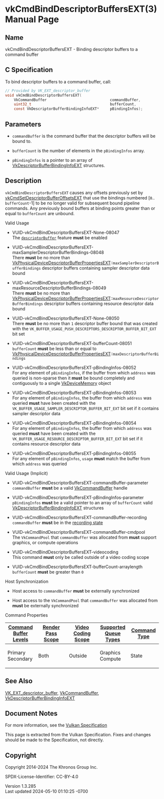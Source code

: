# vkCmdBindDescriptorBuffersEXT(3) Manual Page

## Name

vkCmdBindDescriptorBuffersEXT - Binding descriptor buffers to a command
buffer



## <a href="#_c_specification" class="anchor"></a>C Specification

To bind descriptor buffers to a command buffer, call:

``` c
// Provided by VK_EXT_descriptor_buffer
void vkCmdBindDescriptorBuffersEXT(
    VkCommandBuffer                             commandBuffer,
    uint32_t                                    bufferCount,
    const VkDescriptorBufferBindingInfoEXT*     pBindingInfos);
```

## <a href="#_parameters" class="anchor"></a>Parameters

- `commandBuffer` is the command buffer that the descriptor buffers will
  be bound to.

- `bufferCount` is the number of elements in the `pBindingInfos` array.

- `pBindingInfos` is a pointer to an array of
  [VkDescriptorBufferBindingInfoEXT](https://registry.khronos.org/vulkan/specs/1.3-extensions/man/html/VkDescriptorBufferBindingInfoEXT.html)
  structures.

## <a href="#_description" class="anchor"></a>Description

`vkCmdBindDescriptorBuffersEXT` causes any offsets previously set by
[vkCmdSetDescriptorBufferOffsetsEXT](https://registry.khronos.org/vulkan/specs/1.3-extensions/man/html/vkCmdSetDescriptorBufferOffsetsEXT.html)
that use the bindings numbered \[`0`.. `bufferCount`-1\] to be no longer
valid for subsequent bound pipeline commands. Any previously bound
buffers at binding points greater than or equal to `bufferCount` are
unbound.

Valid Usage

- <a href="#VUID-vkCmdBindDescriptorBuffersEXT-None-08047"
  id="VUID-vkCmdBindDescriptorBuffersEXT-None-08047"></a>
  VUID-vkCmdBindDescriptorBuffersEXT-None-08047  
  The <a
  href="https://registry.khronos.org/vulkan/specs/1.3-extensions/html/vkspec.html#features-descriptorBuffer"
  target="_blank" rel="noopener"><code>descriptorBuffer</code></a>
  feature **must** be enabled

- <a
  href="#VUID-vkCmdBindDescriptorBuffersEXT-maxSamplerDescriptorBufferBindings-08048"
  id="VUID-vkCmdBindDescriptorBuffersEXT-maxSamplerDescriptorBufferBindings-08048"></a>
  VUID-vkCmdBindDescriptorBuffersEXT-maxSamplerDescriptorBufferBindings-08048  
  There **must** be no more than
  [VkPhysicalDeviceDescriptorBufferPropertiesEXT](https://registry.khronos.org/vulkan/specs/1.3-extensions/man/html/VkPhysicalDeviceDescriptorBufferPropertiesEXT.html)::`maxSamplerDescriptorBufferBindings`
  descriptor buffers containing sampler descriptor data bound

- <a
  href="#VUID-vkCmdBindDescriptorBuffersEXT-maxResourceDescriptorBufferBindings-08049"
  id="VUID-vkCmdBindDescriptorBuffersEXT-maxResourceDescriptorBufferBindings-08049"></a>
  VUID-vkCmdBindDescriptorBuffersEXT-maxResourceDescriptorBufferBindings-08049  
  There **must** be no more than
  [VkPhysicalDeviceDescriptorBufferPropertiesEXT](https://registry.khronos.org/vulkan/specs/1.3-extensions/man/html/VkPhysicalDeviceDescriptorBufferPropertiesEXT.html)::`maxResourceDescriptorBufferBindings`
  descriptor buffers containing resource descriptor data bound

- <a href="#VUID-vkCmdBindDescriptorBuffersEXT-None-08050"
  id="VUID-vkCmdBindDescriptorBuffersEXT-None-08050"></a>
  VUID-vkCmdBindDescriptorBuffersEXT-None-08050  
  There **must** be no more than `1` descriptor buffer bound that was
  created with the
  `VK_BUFFER_USAGE_PUSH_DESCRIPTORS_DESCRIPTOR_BUFFER_BIT_EXT` bit set

- <a href="#VUID-vkCmdBindDescriptorBuffersEXT-bufferCount-08051"
  id="VUID-vkCmdBindDescriptorBuffersEXT-bufferCount-08051"></a>
  VUID-vkCmdBindDescriptorBuffersEXT-bufferCount-08051  
  `bufferCount` **must** be less than or equal to
  [VkPhysicalDeviceDescriptorBufferPropertiesEXT](https://registry.khronos.org/vulkan/specs/1.3-extensions/man/html/VkPhysicalDeviceDescriptorBufferPropertiesEXT.html)::`maxDescriptorBufferBindings`

- <a href="#VUID-vkCmdBindDescriptorBuffersEXT-pBindingInfos-08052"
  id="VUID-vkCmdBindDescriptorBuffersEXT-pBindingInfos-08052"></a>
  VUID-vkCmdBindDescriptorBuffersEXT-pBindingInfos-08052  
  For any element of `pBindingInfos`, if the buffer from which `address`
  was queried is non-sparse then it **must** be bound completely and
  contiguously to a single [VkDeviceMemory](https://registry.khronos.org/vulkan/specs/1.3-extensions/man/html/VkDeviceMemory.html) object

- <a href="#VUID-vkCmdBindDescriptorBuffersEXT-pBindingInfos-08053"
  id="VUID-vkCmdBindDescriptorBuffersEXT-pBindingInfos-08053"></a>
  VUID-vkCmdBindDescriptorBuffersEXT-pBindingInfos-08053  
  For any element of `pBindingInfos`, the buffer from which `address`
  was queried **must** have been created with the
  `VK_BUFFER_USAGE_SAMPLER_DESCRIPTOR_BUFFER_BIT_EXT` bit set if it
  contains sampler descriptor data

- <a href="#VUID-vkCmdBindDescriptorBuffersEXT-pBindingInfos-08054"
  id="VUID-vkCmdBindDescriptorBuffersEXT-pBindingInfos-08054"></a>
  VUID-vkCmdBindDescriptorBuffersEXT-pBindingInfos-08054  
  For any element of `pBindingInfos`, the buffer from which `address`
  was queried **must** have been created with the
  `VK_BUFFER_USAGE_RESOURCE_DESCRIPTOR_BUFFER_BIT_EXT` bit set if it
  contains resource descriptor data

- <a href="#VUID-vkCmdBindDescriptorBuffersEXT-pBindingInfos-08055"
  id="VUID-vkCmdBindDescriptorBuffersEXT-pBindingInfos-08055"></a>
  VUID-vkCmdBindDescriptorBuffersEXT-pBindingInfos-08055  
  For any element of `pBindingInfos`, `usage` **must** match the buffer
  from which `address` was queried

Valid Usage (Implicit)

- <a href="#VUID-vkCmdBindDescriptorBuffersEXT-commandBuffer-parameter"
  id="VUID-vkCmdBindDescriptorBuffersEXT-commandBuffer-parameter"></a>
  VUID-vkCmdBindDescriptorBuffersEXT-commandBuffer-parameter  
  `commandBuffer` **must** be a valid
  [VkCommandBuffer](https://registry.khronos.org/vulkan/specs/1.3-extensions/man/html/VkCommandBuffer.html) handle

- <a href="#VUID-vkCmdBindDescriptorBuffersEXT-pBindingInfos-parameter"
  id="VUID-vkCmdBindDescriptorBuffersEXT-pBindingInfos-parameter"></a>
  VUID-vkCmdBindDescriptorBuffersEXT-pBindingInfos-parameter  
  `pBindingInfos` **must** be a valid pointer to an array of
  `bufferCount` valid
  [VkDescriptorBufferBindingInfoEXT](https://registry.khronos.org/vulkan/specs/1.3-extensions/man/html/VkDescriptorBufferBindingInfoEXT.html)
  structures

- <a href="#VUID-vkCmdBindDescriptorBuffersEXT-commandBuffer-recording"
  id="VUID-vkCmdBindDescriptorBuffersEXT-commandBuffer-recording"></a>
  VUID-vkCmdBindDescriptorBuffersEXT-commandBuffer-recording  
  `commandBuffer` **must** be in the [recording
  state](#commandbuffers-lifecycle)

- <a href="#VUID-vkCmdBindDescriptorBuffersEXT-commandBuffer-cmdpool"
  id="VUID-vkCmdBindDescriptorBuffersEXT-commandBuffer-cmdpool"></a>
  VUID-vkCmdBindDescriptorBuffersEXT-commandBuffer-cmdpool  
  The `VkCommandPool` that `commandBuffer` was allocated from **must**
  support graphics, or compute operations

- <a href="#VUID-vkCmdBindDescriptorBuffersEXT-videocoding"
  id="VUID-vkCmdBindDescriptorBuffersEXT-videocoding"></a>
  VUID-vkCmdBindDescriptorBuffersEXT-videocoding  
  This command **must** only be called outside of a video coding scope

- <a href="#VUID-vkCmdBindDescriptorBuffersEXT-bufferCount-arraylength"
  id="VUID-vkCmdBindDescriptorBuffersEXT-bufferCount-arraylength"></a>
  VUID-vkCmdBindDescriptorBuffersEXT-bufferCount-arraylength  
  `bufferCount` **must** be greater than `0`

Host Synchronization

- Host access to `commandBuffer` **must** be externally synchronized

- Host access to the `VkCommandPool` that `commandBuffer` was allocated
  from **must** be externally synchronized

Command Properties

<table class="tableblock frame-all grid-all stretch">
<colgroup>
<col style="width: 20%" />
<col style="width: 20%" />
<col style="width: 20%" />
<col style="width: 20%" />
<col style="width: 20%" />
</colgroup>
<thead>
<tr class="header">
<th class="tableblock halign-left valign-top"><a
href="#VkCommandBufferLevel">Command Buffer Levels</a></th>
<th class="tableblock halign-left valign-top"><a
href="#vkCmdBeginRenderPass">Render Pass Scope</a></th>
<th class="tableblock halign-left valign-top"><a
href="#vkCmdBeginVideoCodingKHR">Video Coding Scope</a></th>
<th class="tableblock halign-left valign-top"><a
href="#VkQueueFlagBits">Supported Queue Types</a></th>
<th class="tableblock halign-left valign-top"><a
href="#fundamentals-queueoperation-command-types">Command Type</a></th>
</tr>
</thead>
<tbody>
<tr class="odd">
<td class="tableblock halign-left valign-top"><p>Primary<br />
Secondary</p></td>
<td class="tableblock halign-left valign-top"><p>Both</p></td>
<td class="tableblock halign-left valign-top"><p>Outside</p></td>
<td class="tableblock halign-left valign-top"><p>Graphics<br />
Compute</p></td>
<td class="tableblock halign-left valign-top"><p>State</p></td>
</tr>
</tbody>
</table>

## <a href="#_see_also" class="anchor"></a>See Also

[VK_EXT_descriptor_buffer](https://registry.khronos.org/vulkan/specs/1.3-extensions/man/html/VK_EXT_descriptor_buffer.html),
[VkCommandBuffer](https://registry.khronos.org/vulkan/specs/1.3-extensions/man/html/VkCommandBuffer.html),
[VkDescriptorBufferBindingInfoEXT](https://registry.khronos.org/vulkan/specs/1.3-extensions/man/html/VkDescriptorBufferBindingInfoEXT.html)

## <a href="#_document_notes" class="anchor"></a>Document Notes

For more information, see the <a
href="https://registry.khronos.org/vulkan/specs/1.3-extensions/html/vkspec.html#vkCmdBindDescriptorBuffersEXT"
target="_blank" rel="noopener">Vulkan Specification</a>

This page is extracted from the Vulkan Specification. Fixes and changes
should be made to the Specification, not directly.

## <a href="#_copyright" class="anchor"></a>Copyright

Copyright 2014-2024 The Khronos Group Inc.

SPDX-License-Identifier: CC-BY-4.0

Version 1.3.285  
Last updated 2024-05-10 01:10:25 -0700
